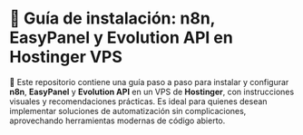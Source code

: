 # 🚀 Guía de instalación: n8n, EasyPanel y Evolution API en Hostinger VPS

📘 Este repositorio contiene una guía paso a paso para instalar y configurar **n8n**, **EasyPanel** y **Evolution API** en un VPS de **Hostinger**, con instrucciones visuales y recomendaciones prácticas. Es ideal para quienes desean implementar soluciones de automatización sin complicaciones, aprovechando herramientas modernas de código abierto.


